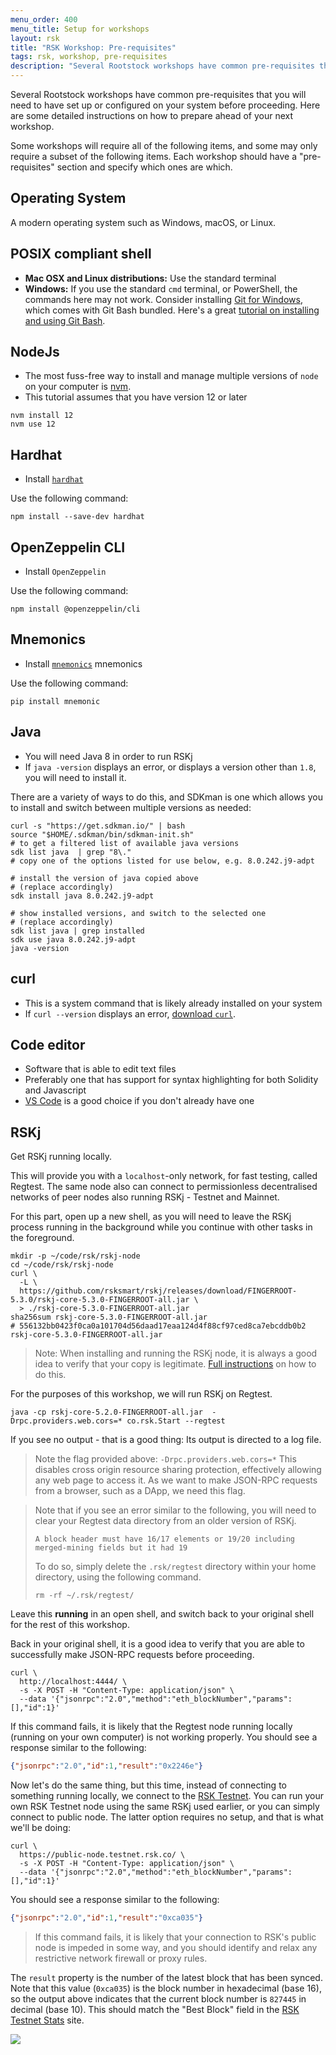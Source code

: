 ```yaml
---
menu_order: 400
menu_title: Setup for workshops
layout: rsk
title: "RSK Workshop: Pre-requisites"
tags: rsk, workshop, pre-requisites
description: "Several Rootstock workshops have common pre-requisites that you will need to have set up or configured on your system before proceeding. Here are some detailed instructions on how to prepare ahead of your next workshop."
---
```

Several Rootstock workshops have common pre-requisites that you will need to have set up or configured on your system before proceeding. Here are some detailed instructions on how to prepare ahead of your next workshop.

Some workshops will require all of the following items, and some may only require a subset of the following items.
Each workshop should have a "pre-requisites" section and specify which ones are which.

## Operating System

A modern operating system such as Windows, macOS, or Linux.

## POSIX compliant shell

- **Mac OSX and Linux distributions:** Use the standard terminal
- **Windows:** If you use the standard `cmd` terminal, or PowerShell, the commands here may not work. Consider installing [Git for Windows](https://gitforwindows.org/), which comes with Git Bash bundled.
  Here's a great [tutorial on installing and using Git Bash](https://www.atlassian.com/git/tutorials/git-bash).

## NodeJs

- The most fuss-free way to install and manage multiple versions of `node` on your computer is [nvm](https://github.com/nvm-sh/nvm).
- This tutorial assumes that you have version 12 or later

```shell
nvm install 12
nvm use 12
```

## Hardhat

- Install [`hardhat`](https://hardhat.org/hardhat-runner/docs/getting-started)

Use the following command:

```shell
npm install --save-dev hardhat
```

## OpenZeppelin CLI

- Install `OpenZeppelin`

Use the following command:

```shell
npm install @openzeppelin/cli
```

## Mnemonics

- Install [`mnemonics`](https://pypi.org/project/mnemonic/) mnemonics

Use the following command:

```shell
pip install mnemonic
```

## Java

- You will need Java 8 in order to run RSKj
- If `java -version` displays an error, or displays a version other than `1.8`, you will need to install it.

There are a variety of ways to do this, and SDKman is one which allows you to install and switch between multiple versions as needed:

```shell
curl -s "https://get.sdkman.io/" | bash
source "$HOME/.sdkman/bin/sdkman-init.sh"
# to get a filtered list of available java versions
sdk list java  | grep "8\."
# copy one of the options listed for use below, e.g. 8.0.242.j9-adpt

# install the version of java copied above
# (replace accordingly)
sdk install java 8.0.242.j9-adpt

# show installed versions, and switch to the selected one
# (replace accordingly)
sdk list java | grep installed
sdk use java 8.0.242.j9-adpt
java -version

```

## curl

- This is a system command that is likely already installed on your system
- If `curl --version` displays an error, [download `curl`](https://curl.haxx.se/download.html).

## Code editor

- Software that is able to edit text files
- Preferably one that has support for syntax highlighting for both Solidity and Javascript
- [VS Code](https://code.visualstudio.com) is a good choice if you don't already have one

## RSKj

Get RSKj running locally.

This will provide you with a `localhost`-only network, for fast testing, called Regtest.
The same node also can connect to permissionless decentralised networks of peer nodes also running RSKj - Testnet and Mainnet.

For this part, open up a new shell, as you will need to leave the RSKj process running in the background while you continue with other tasks in the foreground.

```shell
mkdir -p ~/code/rsk/rskj-node
cd ~/code/rsk/rskj-node
curl \
  -L \
  https://github.com/rsksmart/rskj/releases/download/FINGERROOT-5.3.0/rskj-core-5.3.0-FINGERROOT-all.jar \
  > ./rskj-core-5.3.0-FINGERROOT-all.jar
sha256sum rskj-core-5.3.0-FINGERROOT-all.jar
# 556132bb0423f0ca0a101704d56daad17eaa124d4f88cf97ced8ca7ebcddb0b2 rskj-core-5.3.0-FINGERROOT-all.jar
```

> Note: When installing and running the RSKj node, it is always a good idea to verify that your copy is legitimate.
> [Full instructions](https://developers.rsk.co/rsk/node/contribute/verify/ "Verify authenticity of RskJ source code and its binary dependencies") on how to do this.

For the purposes of this workshop, we will run RSKj on Regtest.

```shell
java -cp rskj-core-5.2.0-FINGERROOT-all.jar  -Drpc.providers.web.cors=* co.rsk.Start --regtest
```

If you see no output - that is a good thing:
Its output is directed to a log file.

> Note the flag provided above: `-Drpc.providers.web.cors=*`
> This disables cross origin resource sharing protection, effectively allowing any web page to access it.
> As we want to make JSON-RPC requests from a browser, such as a DApp, we need this flag.

> Note that if you see an error similar to the following, you will need to clear your Regtest data directory from an older version of RSKj.
>
> ```
> A block header must have 16/17 elements or 19/20 including merged-mining fields but it had 19
> ```
>
> To do so, simply delete the `.rsk/regtest` directory within your home directory, using the following command.
>
> ```shell
> rm -rf ~/.rsk/regtest/
> ```

Leave this **running** in an open shell, and switch back to your original shell for the rest of this workshop.

Back in your original shell, it is a good idea to verify that you are able to successfully make JSON-RPC requests before proceeding.

```shell
curl \
  http://localhost:4444/ \
  -s -X POST -H "Content-Type: application/json" \
  --data '{"jsonrpc":"2.0","method":"eth_blockNumber","params":[],"id":1}'
```

If this command fails, it is likely that the Regtest node running locally (running on your own computer) is not working properly.
You should see a response similar to the following:

```json
{"jsonrpc":"2.0","id":1,"result":"0x2246e"}
```

Now let's do the same thing, but this time, instead of connecting to something running locally, we connect to the [RSK Testnet](https://stats.testnet.rsk.co/).
You can run your own RSK Testnet node using the same RSKj used earlier, or you can simply connect to public node.
The latter option requires no setup, and that is what we'll be doing:

```shell
curl \
  https://public-node.testnet.rsk.co/ \
  -s -X POST -H "Content-Type: application/json" \
  --data '{"jsonrpc":"2.0","method":"eth_blockNumber","params":[],"id":1}'
```

You should see a response similar to the following:

```json
{"jsonrpc":"2.0","id":1,"result":"0xca035"}
```

> If this command fails, it is likely that your connection to RSK's public node is impeded in some way, and you should identify and relax any restrictive network firewall or proxy rules.

The `result` property is the number of the latest block that has been synced.
Note that this value (`0xca035`) is the block number in hexadecimal (base 16), so the output above indicates that the current block number is `827445` in decimal (base 10).
This should match the "Best Block" field in the [RSK Testnet Stats](https://stats.testnet.rsk.co/) site.

![](img/stats-testnet-block-number.png)
